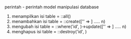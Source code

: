 perintah - perintah model manipulasi database

1. menampilkan isi table = <namamodel>::all()
2. menambahkan isi table = <namamodel>::create(['<namakolom>' => <namadata>] ..... n)
3. mengubah isi table = <namamodel>::where('id', <nilaiid>)->update(['<namakolom>' => <namadata>] ..... n)
4. menghapus isi table =  <namamodel>::destroy('id', <nilaiid>)

